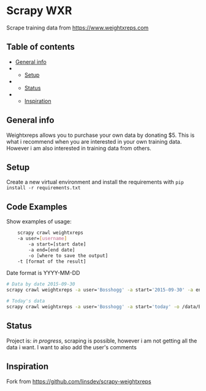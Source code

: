 # Scrapy WXR
Scrape training data from https://www.weightxreps.com

## Table of contents
* [General info](#general-info)
* * [Setup](#setup)
* * [Status](#status)
* * [Inspiration](#inspiration)

## General info
Weightxreps allows you to purchase your own data by donating $5. This is what i recommend when you are interested in your own training data. However i am also interested in training data from others.

## Setup
Create a new virtual environment and install the requirements with ```pip install -r requirements.txt```

## Code Examples
Show examples of usage:
```sh
	scrapy crawl weightxreps
  	-a user=[username]
    	-a start=[start date]
      	-a end=[end date]
        -o [where to save the output]
	-t [format of the result]
```

Date format is YYYY-MM-DD

```sh
# Data by date 2015-09-30
scrapy crawl weightxreps -a user='Bosshogg' -a start='2015-09-30' -a end='2015-09-30' -o /data/Bosshogg.csv -t csv

# Today's data
scrapy crawl weightxreps -a user='Bosshogg' -a start='today' -o /data/Bosshogg.csv -t csv
```

## Status
Project is: _in progress_, scraping is possible, however i am not getting all the data i want. I want to also add the user's comments

## Inspiration
Fork from https://github.com/linsdev/scrapy-weightxreps
